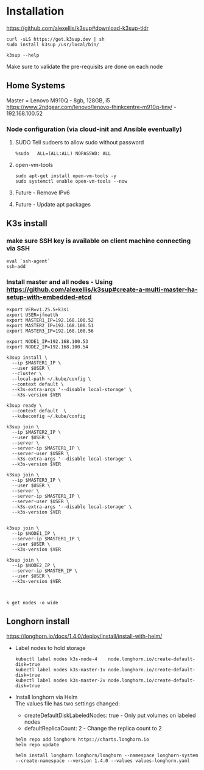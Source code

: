 # Installation

https://github.com/alexellis/k3sup#download-k3sup-tldr

```
curl -sLS https://get.k3sup.dev | sh
sudo install k3sup /usr/local/bin/

k3sup --help
```
Make sure to validate the pre-requisits are done on each node

## Home Systems

Master = Lenovo M910Q - 8gb, 128GB, i5  https://www.2ndgear.com/lenovo/lenovo-thinkcentre-m910q-tiny/  - 192.168.100.52

### Node configuration (via **cloud-init and Ansible eventually**)

1. SUDO
    Tell sudoers to allow sudo without password
    ```
    %sudo   ALL=(ALL:ALL) NOPASSWD: ALL
    ```

2. open-vm-tools
    ```
    sudo apt-get install open-vm-tools -y
    sudo systemctl enable open-vm-tools --now
    ```

3. Future - Remove IPv6

4. Future - Update apt packages

## K3s install

### make sure SSH key is available on client machine connecting via SSH
```
eval `ssh-agent`
ssh-add 
```

### Install master and all nodes - Using  https://github.com/alexellis/k3sup#create-a-multi-master-ha-setup-with-embedded-etcd

```
export VER=v1.25.5+k3s1
export USER=jfmatth
export MASTER1_IP=192.168.100.52
export MASTER2_IP=192.168.100.51
export MASTER3_IP=192.168.100.56

export NODE1_IP=192.168.100.53
export NODE2_IP=192.168.100.54

k3sup install \
  --ip $MASTER1_IP \
  --user $USER \
  --cluster \
  --local-path ~/.kube/config \
  --context default \
  --k3s-extra-args '--disable local-storage' \
  --k3s-version $VER
  
k3sup ready \
  --context default  \
  --kubeconfig ~/.kube/config

k3sup join \
  --ip $MASTER2_IP \
  --user $USER \
  --server \
  --server-ip $MASTER1_IP \
  --server-user $USER \
  --k3s-extra-args '--disable local-storage' \
  --k3s-version $VER

k3sup join \
  --ip $MASTER3_IP \
  --user $USER \
  --server \
  --server-ip $MASTER1_IP \
  --server-user $USER \
  --k3s-extra-args '--disable local-storage' \
  --k3s-version $VER


k3sup join \
  --ip $NODE1_IP \
  --server-ip $MASTER1_IP \
  --user $USER \
  --k3s-version $VER

k3sup join \
  --ip $NODE2_IP \
  --server-ip $MASTER_IP \
  --user $USER \
  --k3s-version $VER



k get nodes -o wide
```

## Longhorn install 
https://longhorn.io/docs/1.4.0/deploy/install/install-with-helm/

- Label nodes to hold storage  
    ```
    kubectl label nodes k3s-node-4    node.longhorn.io/create-default-disk=true
    kubectl label nodes k3s-master-1v node.longhorn.io/create-default-disk=true
    kubectl label nodes k3s-master-2v node.longhorn.io/create-default-disk=true
    ```

- Install longhorn via Helm  
  The values file has two settings changed:  
    - createDefaultDiskLabeledNodes: true  - Only put volumes on labeled nodes
    - defaultReplicaCount: 2 - Change the replica count to 2
  
  
    ```
    helm repo add longhorn https://charts.longhorn.io
    helm repo update

    helm install longhorn longhorn/longhorn --namespace longhorn-system --create-namespace --version 1.4.0 --values values-longhorn.yaml
    ```
